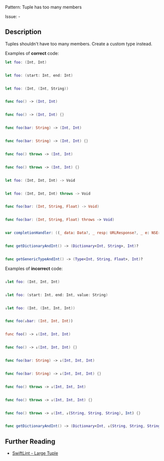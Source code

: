 Pattern: Tuple has too many members

Issue: -

## Description

Tuples shouldn't have too many members. Create a custom type instead.

Examples of **correct** code:
```swift
let foo: (Int, Int)


let foo: (start: Int, end: Int)


let foo: (Int, (Int, String))


func foo() -> (Int, Int)


func foo() -> (Int, Int) {}


func foo(bar: String) -> (Int, Int)


func foo(bar: String) -> (Int, Int) {}


func foo() throws -> (Int, Int)


func foo() throws -> (Int, Int) {}


let foo: (Int, Int, Int) -> Void


let foo: (Int, Int, Int) throws -> Void


func foo(bar: (Int, String, Float) -> Void)


func foo(bar: (Int, String, Float) throws -> Void)


var completionHandler: ((_ data: Data?, _ resp: URLResponse?, _ e: NSError?) -> Void)!


func getDictionaryAndInt() -> (Dictionary<Int, String>, Int)?


func getGenericTypeAndInt() -> (Type<Int, String, Float>, Int)?

```
Examples of **incorrect** code:
```swift

↓let foo: (Int, Int, Int)


↓let foo: (start: Int, end: Int, value: String)


↓let foo: (Int, (Int, Int, Int))


func foo(↓bar: (Int, Int, Int))


func foo() -> ↓(Int, Int, Int)


func foo() -> ↓(Int, Int, Int) {}


func foo(bar: String) -> ↓(Int, Int, Int)


func foo(bar: String) -> ↓(Int, Int, Int) {}


func foo() throws -> ↓(Int, Int, Int)


func foo() throws -> ↓(Int, Int, Int) {}


func foo() throws -> ↓(Int, ↓(String, String, String), Int) {}


func getDictionaryAndInt() -> (Dictionary<Int, ↓(String, String, String)>, Int)?

```

## Further Reading

* [SwiftLint - Large Tuple](https://realm.github.io/SwiftLint/large_tuple.html)